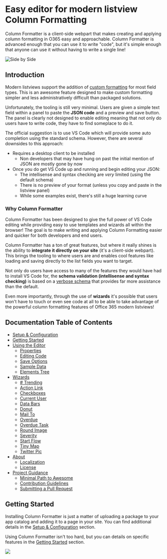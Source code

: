 # Easy editor for modern listview Column Formatting

Column Formatter is a client-side webpart that makes creating and applying column formatting in O365 easy and approachable. Column Formatter is advanced enough that you can use it to write "code", but it's simple enough that anyone can use it without having to write a single line!

![Side by Side](./assets/SideBySide.png)

## Introduction

Modern listviews support the addition of [custom formatting](https://docs.microsoft.com/en-us/sharepoint/dev/declarative-customization/column-formatting) for most field types. This is an awesome feature designed to make custom formatting simpler and less administratively difficult than packaged solutions.

Unfortunately, the tooling is still very minimal. Users are given a simple text field within a panel to paste the **JSON code** and a preview and save button. The panel is clearly not designed to enable editing meaning that not only do users have to write code, they have to find someplace to do it.

The official suggestion is to use VS Code which will provide some auto completion using the standard schema. However, there are several downsides to this approach:
 - Requires a desktop client to be installed
   - Non developers that may have hung on past the initial mention of JSON are mostly gone by now
 - Once you do get VS Code up and running and begin editing your JSON:
   - The intellisense and syntax checking are *very* limited (using the default schema)
   - There is no preview of your format (unless you copy and paste in the listview panel)
   - While some examples exist, there's still a huge learning curve

### Why Column Formatter
Column Formatter has been designed to give the full power of VS Code editing while providing easy to use templates and wizards all within the browser! The goal is to make writing and applying Column Formatting easier and quicker for both developers and end users.

Column Formatter has a ton of great features, but where it really shines is the ability to **integrate it directly on your site** (it's a client-side webpart). This brings the tooling to where users are and enables cool features like loading and saving directly to the list fields you want to target.

Not only do users have access to many of the features they would have had to install VS Code for, the **schema validation (intellisense and syntax checking)** is based on a [verbose schema](https://thechriskent.com/2017/11/22/a-verbose-schema-for-sharepoint-column-formatting-proposal/) that provides far more assistance than the default.

Even more importantly, through the use of **wizards** it's possible that users won't have to touch or even see code at all to be able to take advantage of the powerful column formatting features of Office 365 modern listviews!

## Documentation Table of Contents

- [Setup & Configuration](./setup.md)
- [Getting Started](./getting-started.md)
- [Using the Editor](./editor/index.md)
  - [Properties](./editor/properties.md)
  - [Editing Code](./editor/code-editor.md)
  - [Save Options](./editor/saving.md)
  - [Sample Data](./editor/sample-data.md)
  - [Elements Tree](./editor/tree.md)
- [Wizards](./wizards/index.md)
  - [# Trending](./wizards/number-trending.md)
  - [Action Link](./wizards/action-link.md)
  - [Checkboxes](./wizards/checkboxes.md)
  - [Current User](./wizards/current-user.md)
  - [Data Bars](./wizards/data-bars.md)
  - [Donut](./wizards/donut.md)
  - [Mail To](./wizards/mail-to.md)
  - [Overdue](./wizards/overdue.md)
  - [Overdue Task](./wizards/overdue-task.md)
  - [Round Image](./wizards/round-image.md)
  - [Severity](./wizards/severity.md)
  - [Start Flow](./wizards/start-flow.md)
  - [Tiny Map](./wizards/tiny-map.md)
  - [Twitter Pic](./wizards/twitter-pic.md)
- [About](./about/index.md)
  - [Localization](./about/localization.md)
  - [License](./about/license.md)
- [Project Guidance](../../projectguides/index.md)
  - [Minimal Path to Awesome](../../projectguides/mpa.md)
  - [Contribution Guidelines](../../projectguides/contributing.md)
  - [Submitting a Pull Request](../../projectguides/submitting-pr.md)

## Getting Started

Installing Column Formatter is just a matter of uploading a package to your app catalog and adding it to a page in your site. You can find additional details in the [Setup & Configuration](./setup.md) section.

Using Column Formatter isn't too hard, but you can details on specific features in the [Getting Started](./getting-started.md) section.

![](https://pnptelemetry.azurewebsites.net/sp-dev-solutions/solutions/ColumnFormatter/wiki/Index)